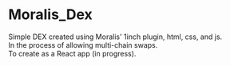 # Moralis_Dex

Simple DEX created using Moralis' 1inch plugin, html, css, and js.  
In the process of allowing multi-chain swaps.  
To create as a React app (in progress).

